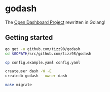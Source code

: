 # godash
The [Open Dashboard Project](https://github.com/tizz98/opendash) rewritten in Golang!

## Getting started

```bash
go get -u github.com/tizz98/godash
cd $GOPATH/src/github.com/tizz98/godash

cp config.example.yaml config.yaml

createuser dash -W -E
createdb godash --owner dash

make migrate
```
